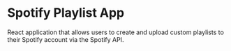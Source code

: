 # Spotify Playlist App

React application that allows users to create and upload custom playlists to their Spotify account via the Spotify API. 
